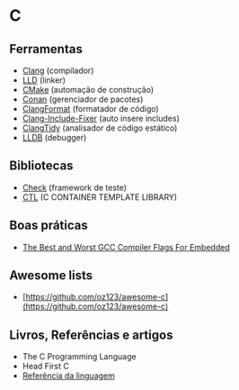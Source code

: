 # C

## Ferramentas

- [Clang](https://clang.llvm.org/) (compilador)
- [LLD](https://lld.llvm.org/) (linker)
- [CMake](https://cmake.org/) (automação de construção)
- [Conan](https://conan.io/) (gerenciador de pacotes)
- [ClangFormat](https://clang.llvm.org/docs/ClangFormat.html) (formatador de código)
- [Clang-Include-Fixer](https://clang.llvm.org/extra/clang-include-fixer.html)
  (auto insere includes)
- [ClangTidy](https://clang.llvm.org/extra/clang-tidy/) (analisador de código estático)
- [LLDB](https://lldb.llvm.org/) (debugger)

## Bibliotecas

- [Check](https://github.com/libcheck/check) (framework de teste)
- [CTL](https://github.com/rurban/ctl) (C CONTAINER TEMPLATE LIBRARY)

## Boas práticas

- [The Best and Worst GCC Compiler Flags For Embedded](https://interrupt.memfault.com/blog/best-and-worst-gcc-clang-compiler-flags)

## Awesome lists

- [https://github.com/oz123/awesome-c](https://github.com/oz123/awesome-c)

## Livros, Referências e artigos

- The C Programming Language
- Head First C
- [Referência da linguagem](https://en.cppreference.com/w/c)
